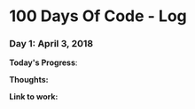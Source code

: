 # 100 Days Of Code - Log

### Day 1: April 3, 2018

**Today's Progress**: 
 

**Thoughts:** 

**Link to work:** 
